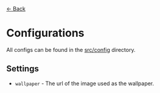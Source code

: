 [← Back](../README.md)

# Configurations

All configs can be found in the [src/config](../../src/config) directory.

## Settings

- `wallpaper` - The url of the image used as the wallpaper.